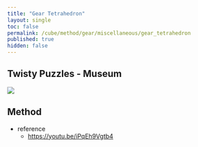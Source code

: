 ```yaml
---
title: "Gear Tetrahedron"
layout: single
toc: false
permalink: /cube/method/gear/miscellaneous/gear_tetrahedron
published: true
hidden: false
---
```


<head>
  <base target="_blank">
</head>



## Twisty Puzzles - Museum

<a href="https://twistypuzzles.com/app/museum/museum_showitem.php?pkey=3466">
  <img src="https://twistypuzzles.com/museum/large/03466-01.jpg">
</a>



## Method

- reference
  - <https://youtu.be/iPqEh9Vgtb4>
